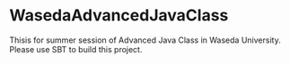 WasedaAdvancedJavaClass
=======================

Thisis for summer session of Advanced Java Class in Waseda University.  Please use SBT to build this project.
